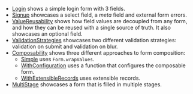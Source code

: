   * [Login](Login.elm) shows a simple login form with 3 fields.
  * [Signup](Signup.elm) showcases a select field, a _meta_ field and external form errors.
  * [ValueReusability](ValueReusability.elm) shows how field values are decoupled from any form, and how they can be reused with a single source of truth. It also showcases an optional field.
  * [ValidationStrategies](ValidationStrategies.elm) showcases two different validation strategies: validation on submit and validation on blur.
  * [Composability](Composability) shows three different approaches to form composition:
    * [Simple](Composability/Simple.elm) uses `Form.wrapValues`.
    * [WithConfiguration](Composability/WithConfiguration.elm) uses a function that configures the composable form.
    * [WithExtensibleRecords](Composability/WithExtensibleRecords.elm) uses extensible records.
  * [MultiStage](MultiStage.elm) showcases a form that is filled in multiple stages.

